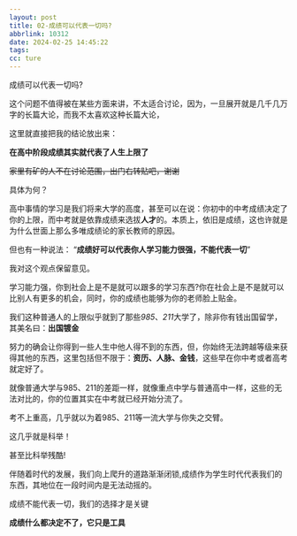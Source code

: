 ```yaml
---
layout: post
title: 02-成绩可以代表一切吗?
abbrlink: 10312
date: 2024-02-25 14:45:22
tags:
cc: ture
---
```

成绩可以代表一切吗?

这个问题不值得被在某些方面来讲，不太适合讨论，因为，一旦展开就是几千几万字的长篇大论，而我不太喜欢这种长篇大论，

这里就直接把我的结论放出来：

**在高中阶段成绩其实就代表了人生上限了**

~~家里有矿的人不在讨论范围，出门右转贴吧，谢谢~~

具体为何？

高中事情的学习是我们将来大学的高度，甚至可以在说：你初中的中考成绩决定了你的上限，而中考就是依靠成绩来选拔**人才**的。本质上，依旧是成绩，这也许就是为什么世面上那么多唯成绩论的家长教师的原因。

但也有一种说法：
“**成绩好可以代表你人学习能力很强，不能代表一切**”

我对这个观点保留意见。

学习能力强，你到社会上是不是就可以跟多的学习东西?你在社会上是不是就可以比别人有更多的机会，同时，你的成绩也能够为你的老师脸上贴金。

我们这种普通人的上限似乎就到了那些*985*、*211*大学了，除非你有钱出国留学，其美名曰：**出国镀金**

努力的确会让你得到一些人生中他人得不到的东西，但，你始终无法跨越等级来获得其他的东西，这里包括但不限于：**资历、人脉、金钱**，这些早在你中考或者高考就定好了。

就像普通大学与985、211的差距一样，就像重点中学与普通高中一样，这些的无法对比的，你的位置其实在中考就已经开始分流了。

考不上重高，几乎就以为着985、211等一流大学与你失之交臂。

这几乎就是科举！

甚至比科举残酷!

伴随着时代的发展，我们向上爬升的道路渐渐闭锁,成绩作为学生时代代表我们的东西，其地位在一段时间内是无法动摇的。

成绩不能代表一切，我们的选择才是关键

**成绩什么都决定不了，它只是工具**